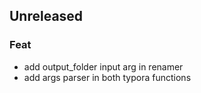 ## Unreleased

### Feat

- add output_folder input arg in renamer
- add args parser in both typora functions
